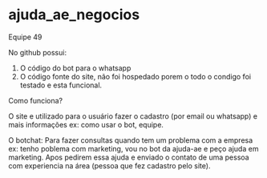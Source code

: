 # ajuda_ae_negocios
Equipe 49

No github possui:
1. O código do bot para o whatsapp
2. O código fonte do site, não foi hospedado porem o todo o condigo foi testado e esta funcional.

Como funciona?

O site e utilizado para o usuário fazer o cadastro (por email ou whatsapp) e mais informações ex: como usar o bot, equipe.

O botchat:
Para fazer consultas quando tem um problema com a empresa ex: tenho poblema com marketing, vou no bot da ajuda-ae e peço ajuda em marketing.
Apos pedirem essa ajuda e enviado o contato de uma pessoa com experiencia na área (pessoa que fez cadastro pelo site).

